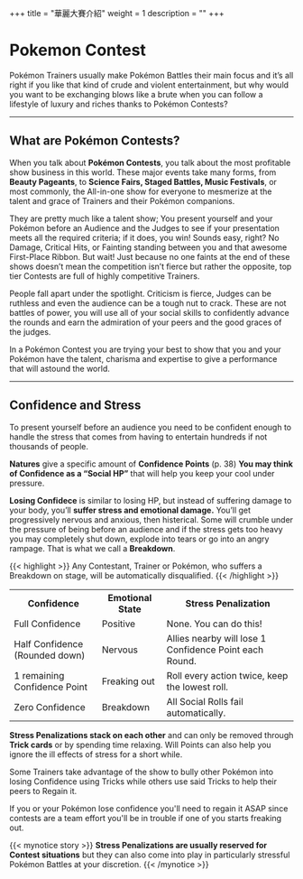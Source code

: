 +++
title = "華麗大賽介紹"
weight = 1
description = ""
+++
# Pokemon Contest
Pokémon  Trainers  usually  make  Pokémon  Battles  their main  focus  and  it’s  all  right  if  you  like  that  kind  of crude  and  violent  entertainment,  but  why  would  you want to be exchanging blows like a brute when you can follow a lifestyle of luxury and riches thanks to Pokémon  Contests?

---
## What are Pokémon Contests?
When you talk about **Pokémon Contests**, you talk about the most  profitable  show  business  in  this  world. These  major events take many forms, from **Beauty Pageants**, to **Science Fairs, Staged Battles, Music Festivals**, or most commonly, the All-in-one show for everyone to mesmerize at the talent and grace of Trainers and their Pokémon companions. 

They  are  pretty  much  like  a  talent  show; You  present yourself and your Pokémon before an Audience and the Judges to see if your presentation meets all the required criteria; if it does, you win! Sounds easy, right? 
No Damage, Critical Hits, or Fainting standing between you and that awesome First-Place Ribbon. But wait! Just because no one faints at the end of these shows doesn’t mean the competition isn’t fierce but rather the opposite, top tier Contests are full of highly competitive Trainers. 

People  fall  apart  under  the  spotlight.  Criticism  is  fierce, Judges can be ruthless and even the audience can be a tough nut to crack.
These are not battles of power, you will use all of your social skills to confidently advance the rounds and earn the admiration of your peers and the good graces of the judges. 

In a Pokémon Contest you are trying your best to show that you and your Pokémon have the talent, charisma and  expertise  to  give  a  performance  that  will  astound  the world. 

---
## Confidence and Stress
To present yourself before an audience you need to be confident enough to handle the stress that comes from having to entertain hundreds if not thousands of people.

**Natures**  give  a  specific  amount  of  **Confidence  Points** (p. 38) **You may think of Confidence as a “Social HP”** that will help you keep your cool under pressure.

**Losing Confidece**  is similar to losing HP, but instead of suffering damage to your body, you’ll **suffer stress and emotional damage.** You’ll get progressively nervous and  anxious,  then  histerical.  Some  will  crumble  under  the pressure of being before an audience and if the stress gets too heavy you may completely shut down, explode into tears or go into an angry rampage. That is what we call a **Breakdown**.

{{< highlight >}}
Any Contestant, Trainer or Pokémon, who suffers a Breakdown on stage, will be automatically disqualified. 
{{< /highlight >}}

<table>
	<tr><th>Confidence</th><th>Emotional State</th><th>Stress Penalization</th></tr>
	<tr>
		<td>Full Confidence </td>
		<td>Positive </td>
		<td>None. You can do this! </td></tr>
	<tr>
		<td>Half Confidence<br/>(Rounded down) </td>
		<td>Nervous </td>
		<td>Allies nearby will lose 1 Confidence Point each Round. </td></tr>
	<tr>
		<td>1 remaining Confidence Point </td>
		<td>Freaking out </td>
		<td>Roll every action twice, keep the lowest roll. </td></tr>
	<tr>
		<td>Zero Confidence </td>
		<td>Breakdown </td>
		<td>All Social Rolls fail automatically. </td></tr>
</table>

**Stress Penalizations stack on each other** and can only be removed through **Trick cards** or by spending time relaxing. Will  Points  can  also  help  you  ignore  the  ill  effects  of stress for a short while.

Some Trainers take advantage of the show to bully other Pokémon into losing Confidence using Tricks while others use said Tricks to help their peers to Regain it.

If  you  or  your  Pokémon  lose  confidence  you'll  need  to regain it ASAP since contests are a team effort you'll be in trouble if one of you starts freaking out.

{{< mynotice story >}}
**Stress  Penalizations  are  usually reserved  for  Contest  situations** but they can also come into play in particularly stressful Pokémon Battles at your discretion.
{{< /mynotice >}}

